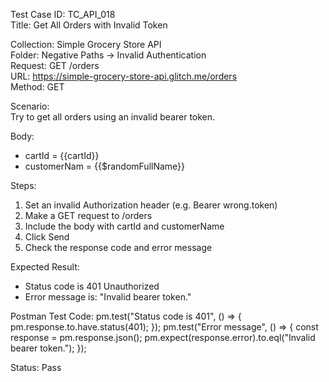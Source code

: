 Test Case ID: TC_API_018  
Title: Get All Orders with Invalid Token

Collection: Simple Grocery Store API  
Folder: Negative Paths → Invalid Authentication  
Request: GET /orders  
URL: https://simple-grocery-store-api.glitch.me/orders  
Method: GET

Scenario:  
Try to get all orders using an invalid bearer token.

Body:
- cartId = {{cartId}}
- customerNam = {{$randomFullName}}

Steps:  
1. Set an invalid Authorization header (e.g. Bearer wrong.token)  
2. Make a GET request to /orders  
3. Include the body with cartId and customerName  
4. Click Send  
5. Check the response code and error message

Expected Result:  
- Status code is 401 Unauthorized  
- Error message is: "Invalid bearer token."

Postman Test Code:
pm.test("Status code is 401", () => {
    pm.response.to.have.status(401);
});
pm.test("Error message", () => {
    const response = pm.response.json();
    pm.expect(response.error).to.eql("Invalid bearer token.");
});

Status: Pass
